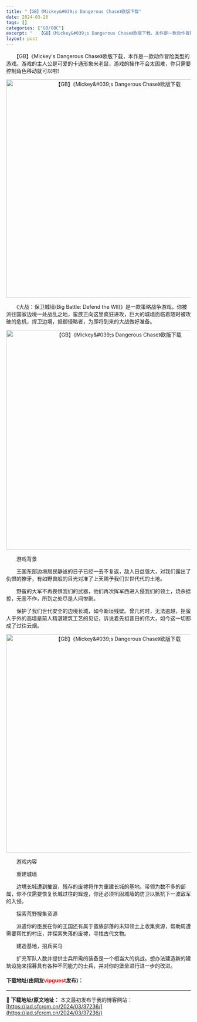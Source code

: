 ```yaml
---
title: "【GB】《Mickey&#039;s Dangerous Chase》欧版下载"
date: 2024-03-26
tags: []
categories: ["GB/GBC"]
excerpt: "　　【GB】《Mickey&#039;s Dangerous Chase》欧版下载，本作是一款动作冒险类型的游戏。游戏的主人公是可爱的卡通形象米老鼠，游戏的操作不会太困难，你只需要控制角色移动就可以啦! 　　《大战：保卫城墙(Big Battle: Defend the Wll)》是一款策略战争游戏，&hellip;"
layout: post
---
```


 <p>　　【GB】《Mickey&#39;s Dangerous Chase》欧版下载，本作是一款动作冒险类型的游戏。游戏的主人公是可爱的卡通形象米老鼠，游戏的操作不会太困难，你只需要控制角色移动就可以啦!</p> <p align="center"><img align="" border="0" src="https://lad.sfcrom.cn/wp-content/uploads/2024/03/20240326_6602815617a1b.png" width="595" alt="【GB】《Mickey&amp;#039;s Dangerous Chase》欧版下载" /></p> <p>　　《大战：保卫城墙(Big Battle: Defend the Wll)》是一款策略战争游戏，你被派往国家边境一处战乱之地，蛮族正向这里疯狂进攻，巨大的城墙面临着随时被攻破的危机，捍卫边境，抵御侵略者，为即将到来的大战做好准备。</p> <p align="center"><img align="" border="0" src="https://lad.sfcrom.cn/wp-content/uploads/2024/03/20240326_66028156b9de3.png" width="599" alt="【GB】《Mickey&amp;#039;s Dangerous Chase》欧版下载" /></p> <p>　　游戏背景</p> <p>　　王国东部边境居民静谧的日子已经一去不复返，敌人日益强大，对我们露出了仇恨的獠牙，有如野兽般的目光对准了上天赐予我们世世代代的土地。</p> <p>　　野蛮的大军不再畏惧我们的武器，他们再次挥军西进入侵我们的领土，烧杀掳掠，无恶不作，所到之处尽是人间惨剧。</p> <p>　　保护了我们世代安全的边境长城，如今断垣残壁。曾几何时，无法逾越，拒蛮人于外的高墙是前人精湛建筑工艺的见证，诉说着先祖昔日的伟大，如今这一切都成了过往云烟。</p> <p align="center"><img align="" border="0" src="https://lad.sfcrom.cn/wp-content/uploads/2024/03/20240326_6602815762ae4.png" width="595" alt="【GB】《Mickey&amp;#039;s Dangerous Chase》欧版下载" /></p> <p>　　游戏内容</p> <p>　　重建城墙</p> <p>　　边境长城遭到摧毁，残存的废墟将作为重建长城的基地。带领为数不多的部属，你不仅需要恢复长城过往的辉煌，你还必须巩固城墙的防卫以抵抗下一波敌军的入侵。</p> <p>　　探索荒野搜集资源</p> <p>　　派遣你的臣民在你的王国还有属于蛮族部落的未知领土上收集资源，帮助周遭需要帮忙的村庄，并探索失落的废墟，寻找古代文物。</p> <p>　　建造基地，招兵买马</p> <p>　　扩充军队人数并提供士兵所需的装备是一个相当大的挑战。想办法建造新的建筑设施来招募具有各种不同能力的士兵，并对你的堡垒进行进一步的改进。</p> <p><h4>下载地址(由网友<font color="red">vipguest</font>发布)：</h4></p> 

---
📖 **下载地址/原文地址：** 本文最初发布于我的博客网站：[https://lad.sfcrom.cn/2024/03/37236/](https://lad.sfcrom.cn/2024/03/37236/)
